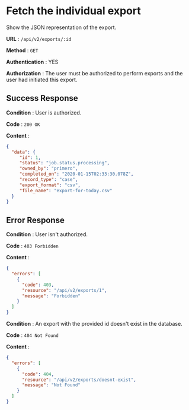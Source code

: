 # Fetch the individual export

Show the JSON representation of the export. 

**URL** : `/api/v2/exports/:id`

**Method** : `GET`

**Authentication** : YES

**Authorization** : The user must be authorized to perform exports 
and the user had initiated this export.


## Success Response

**Condition** : User is authorized.

**Code** : `200 OK`

**Content** :

```json
{
  "data": {
     "id": 1,
     "status": "job.status.processing",
     "owned_by": "primero",
     "completed_on": "2020-01-15T02:33:30.078Z",
     "record_type": "case",
     "export_format": "csv",
     "file_name": "export-for-today.csv"
  }
}
```

## Error Response

**Condition** : User isn't authorized.

**Code** : `403 Forbidden`

**Content** :

```json
{
  "errors": [
    {
      "code": 403,
      "resource": "/api/v2/exports/1",
      "message": "Forbidden"
    }
  ]
}

```
**Condition** : An export with the provided id doesn't exist in the database.

**Code** : `404 Not Found`

**Content** :

```json
{
  "errors": [
    {
      "code": 404,
      "resource": "/api/v2/exports/doesnt-exist",
      "message": "Not Found"
    }
  ]
}

```
